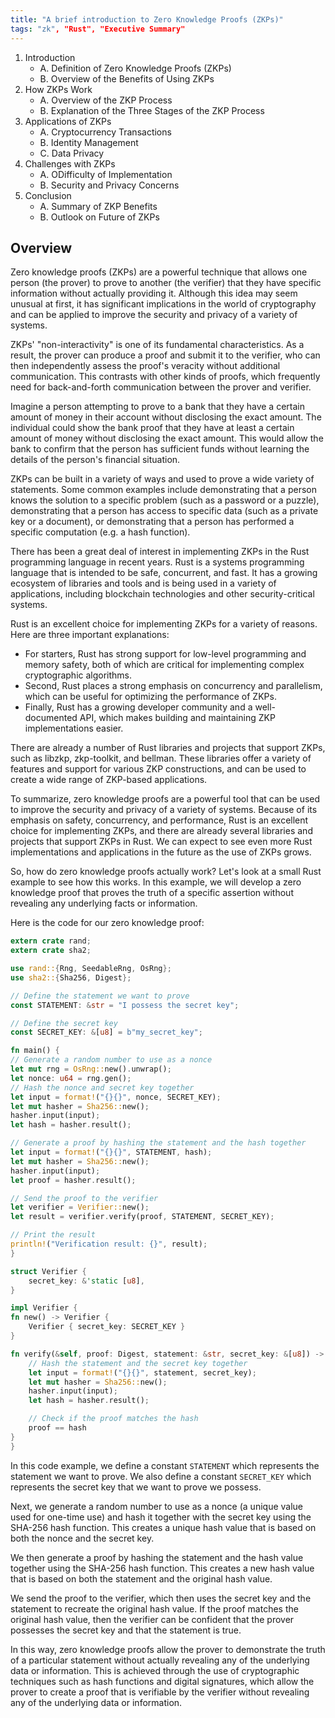 ```yaml
---
title: "A brief introduction to Zero Knowledge Proofs (ZKPs)"
tags: "zk", "Rust", "Executive Summary"
---
```



1. Introduction
   - A. Definition of Zero Knowledge Proofs (ZKPs)
   - B. Overview of the Benefits of Using ZKPs
2. How ZKPs Work
   - A. Overview of the ZKP Process
   - B. Explanation of the Three Stages of the ZKP Process
3. Applications of ZKPs
   - A. Cryptocurrency Transactions
   - B. Identity Management
   - C. Data Privacy
4. Challenges with ZKPs
   - A. ODifficulty of Implementation
   - B. Security and Privacy Concerns
5. Conclusion
   - A. Summary of ZKP Benefits
   - B. Outlook on Future of ZKPs


## Overview
Zero knowledge proofs (ZKPs) are a powerful technique that allows one person (the prover) to prove to another (the verifier) that they have specific information without actually providing it. Although this idea may seem unusual at first, it has significant implications in the world of cryptography and can be applied to improve the security and privacy of a variety of systems.

ZKPs' "non-interactivity" is one of its fundamental characteristics. As a result, the prover can produce a proof and submit it to the verifier, who can then independently assess the proof's veracity without additional communication. This contrasts with other kinds of proofs, which frequently need for back-and-forth communication between the prover and verifier. 

Imagine a person attempting to prove to a bank that they have a certain amount of money in their account without disclosing the exact amount. The individual could show the bank proof that they have at least a certain amount of money without disclosing the exact amount. This would allow the bank to confirm that the person has sufficient funds without learning the details of the person's financial situation. 

ZKPs can be built in a variety of ways and used to prove a wide variety of statements. Some common examples include demonstrating that a person knows the solution to a specific problem (such as a password or a puzzle), demonstrating that a person has access to specific data (such as a private key or a document), or demonstrating that a person has performed a specific computation (e.g. a hash function). 

There has been a great deal of interest in implementing ZKPs in the Rust programming language in recent years. Rust is a systems programming language that is intended to be safe, concurrent, and fast. It has a growing ecosystem of libraries and tools and is being used in a variety of applications, including blockchain technologies and other security-critical systems. 

Rust is an excellent choice for implementing ZKPs for a variety of reasons. Here are three important explanations:
* For starters, Rust has strong support for low-level programming and memory safety, both of which are critical for implementing complex cryptographic algorithms.
* Second, Rust places a strong emphasis on concurrency and parallelism, which can be useful for optimizing the performance of ZKPs.
* Finally, Rust has a growing developer community and a well-documented API, which makes building and maintaining ZKP implementations easier. 

There are already a number of Rust libraries and projects that support ZKPs, such as libzkp, zkp-toolkit, and bellman. These libraries offer a variety of features and support for various ZKP constructions, and can be used to create a wide range of ZKP-based applications. 

To summarize, zero knowledge proofs are a powerful tool that can be used to improve the security and privacy of a variety of systems. Because of its emphasis on safety, concurrency, and performance, Rust is an excellent choice for implementing ZKPs, and there are already several libraries and projects that support ZKPs in Rust. We can expect to see even more Rust implementations and applications in the future as the use of ZKPs grows. 

So, how do zero knowledge proofs actually work? Let's look at a small Rust example to see how this works. In this example, we will develop a zero knowledge proof that proves the truth of a specific assertion without revealing any underlying facts or information. 

Here is the code for our zero knowledge proof:

```rust
extern crate rand;
extern crate sha2;

use rand::{Rng, SeedableRng, OsRng};
use sha2::{Sha256, Digest};

// Define the statement we want to prove
const STATEMENT: &str = "I possess the secret key";

// Define the secret key
const SECRET_KEY: &[u8] = b"my_secret_key";

fn main() {
// Generate a random number to use as a nonce
let mut rng = OsRng::new().unwrap();
let nonce: u64 = rng.gen();
// Hash the nonce and secret key together
let input = format!("{}{}", nonce, SECRET_KEY);
let mut hasher = Sha256::new();
hasher.input(input);
let hash = hasher.result();

// Generate a proof by hashing the statement and the hash together
let input = format!("{}{}", STATEMENT, hash);
let mut hasher = Sha256::new();
hasher.input(input);
let proof = hasher.result();

// Send the proof to the verifier
let verifier = Verifier::new();
let result = verifier.verify(proof, STATEMENT, SECRET_KEY);

// Print the result
println!("Verification result: {}", result);
}

struct Verifier {
    secret_key: &'static [u8],
}

impl Verifier {
fn new() -> Verifier {
    Verifier { secret_key: SECRET_KEY }
}

fn verify(&self, proof: Digest, statement: &str, secret_key: &[u8]) -> bool {
    // Hash the statement and the secret key together
    let input = format!("{}{}", statement, secret_key);
    let mut hasher = Sha256::new();
    hasher.input(input);
    let hash = hasher.result();

    // Check if the proof matches the hash
    proof == hash
}
}

```

In this code example, we define a constant `STATEMENT` which represents the statement we want to prove. We also define a constant `SECRET_KEY` which represents the secret key that we want to prove we possess.

Next, we generate a random number to use as a nonce (a unique value used for one-time use) and hash it together with the secret key using the SHA-256 hash function. This creates a unique hash value that is based on both the nonce and the secret key.

We then generate a proof by hashing the statement and the hash value together using the SHA-256 hash function. This creates a new hash value that is based on both the statement and the original hash value.

We send the proof to the verifier, which then uses the secret key and the statement to recreate the original hash value. If the proof matches the original hash value, then the verifier can be confident that the prover possesses the secret key and that the statement is true.

In this way, zero knowledge proofs allow the prover to demonstrate the truth of a particular statement without actually revealing any of the underlying data or information. This is achieved through the use of cryptographic techniques such as hash functions and digital signatures, which allow the prover to create a proof that is verifiable by the verifier without revealing any of the underlying data or information.
